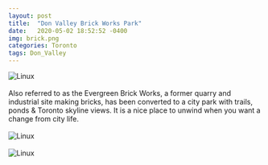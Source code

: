 ```yaml
---
layout: post
title:  "Don Valley Brick Works Park"
date:   2020-05-02 18:52:52 -0400
img: brick.png
categories: Toronto
tags: Don_Valley
---
```


![Linux]({{site.baseurl}}/images/brick.png)
<br>
<br>
Also referred to as the Evergreen Brick Works, a former quarry and industrial site making bricks, has been converted to a city park with trails, ponds & Toronto skyline views. It is a nice place to unwind when you want a change from city life.
<br>
<br>
![Linux]({{site.baseurl}}/images/brick1.jpg)
<br>
<br>
![Linux]({{site.baseurl}}/images/brick2.jpg)
